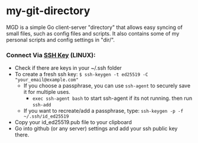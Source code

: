 # my-git-directory
MGD is a simple Go client-server "directory" that allows easy syncing of small files, such as config files and scripts. It also contains some of my personal scripts and config settings in "dir/".

### Connect Via [SSH Key](https://docs.github.com/en/authentication/connecting-to-github-with-ssh/about-ssh) (LINUX):
- Check if there are keys in your ~/.ssh folder
- To create a fresh ssh key:
  `$ ssh-keygen -t ed25519 -C "your_email@example.com"`
  - If you choose a passphrase, you can use `ssh-agent` to securely save it for multiple uses.
    - `exec ssh-agent bash` to start ssh-agent if its not running. then run `ssh-add`
  - If you want to recreate/add a passphrase, type: `ssh-keygen -p -f ~/.ssh/id_ed25519`
- Copy your id_ed25519.pub file to your clipboard
- Go into github (or any server) settings and add your ssh public key there.
